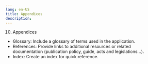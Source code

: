 ```yaml
---
lang: en-US
title: Appendices
description:
---
```

10) Appendices

- Glossary: Include a glossary of terms used in the application.
- References: Provide links to additional resources or related documentation (publication policy, guide, acts and legislations...).
- Index: Create an index for quick reference.